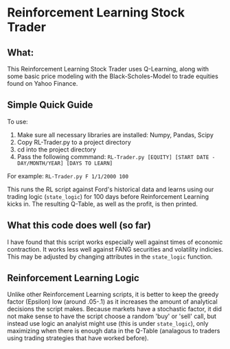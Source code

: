 # Reinforcement Learning Stock Trader
## What:
This Reinforcement Learning Stock Trader uses Q-Learning, along with some basic price modeling with the Black-Scholes-Model to trade equities found on Yahoo Finance. 

## Simple Quick Guide
To use:

1. Make sure all necessary libraries are installed: Numpy, Pandas, Scipy
1. Copy RL-Trader.py to a project directory
2. cd into the project directory
3. Pass the following commmand: ```RL-Trader.py [EQUITY] [START DATE - DAY/MONTH/YEAR] [DAYS TO LEARN]```

For example: ```RL-Trader.py F 1/1/2000 100```

This runs the RL script against Ford's historical data and learns using our trading logic (```state_logic```) for 100 days before Reinforcement Learning kicks in. The resulting Q-Table, as well as the profit, is then printed.

## What this code does well (so far)

I have found that this script works especially well against times of economic contraction. It works less well against FANG securities and volatility indicies. This may be adjusted by changing attributes in the ```state_logic``` function.

## Reinforcement Learning Logic

Unlike other Reinforcement Learning scripts, it is better to keep the greedy factor (Epsilon) low (around .05-.1) as it increases the amount of analytical decisions the script makes. Because markets have a stochastic factor, it did not make sense to have the script choose a random 'buy' or 'sell' call, but instead use logic an analyist might use (this is under ```state_logic```), only maximizing when there is enough data in the Q-Table (analagous to traders using trading strategies that have worked before).

